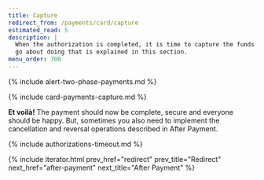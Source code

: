 ```yaml
---
title: Capture
redirect_from: /payments/card/capture
estimated_read: 5
description: |
  When the authorization is completed, it is time to capture the funds. How you
  go about doing that is explained in this section.
menu_order: 700
---
```


{% include alert-two-phase-payments.md %}

{% include card-payments-capture.md %}

**Et voilà!** The payment should now be complete, secure and
everyone should be happy. But, sometimes you also need to implement the
cancellation and reversal operations described in After Payment.

{% include authorizations-timeout.md %}

{% include iterator.html prev_href="redirect"
                         prev_title="Redirect"
                         next_href="after-payment"
                         next_title="After Payment" %}
